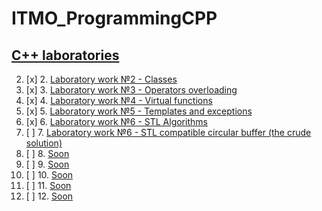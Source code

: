 # ITMO_ProgrammingCPP
## [C++ laboratories](https://drive.google.com/drive/folders/1pn6YN9MN8I01G1Bz-6saimffKrQ4Zyc7)

2. [x] 2. [Laboratory work №2 - Classes](LABS/LAB2)
3. [x] 3. [Laboratory work №3 - Operators overloading](LABS/LAB3)
4. [x] 4. [Laboratory work №4 - Virtual functions](LABS/LAB4)
5. [x] 5. [Laboratory work №5 - Templates and exceptions](LABS/LAB5)
6. [x] 6. [Laboratory work №6 - STL Algorithms](LABS/LAB6)
7. [ ] 7. [Laboratory work №6 - STL compatible circular buffer (the crude solution)](https://github.com/ew0s/ITMO_ProgrammingCPP/tree/master/LABS/LAB7)
8. [ ] 8. [Soon](#)
9. [ ] 9. [Soon](#)
10. [ ] 10. [Soon](#)
11. [ ] 11. [Soon](#)
12. [ ] 12. [Soon](#)

